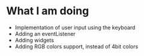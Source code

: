 # What I am doing
- Implementation of user input using the keyboard
- Adding an eventListener 
- Adding widgets
- Adding RGB colors support, instead of 4bit colors